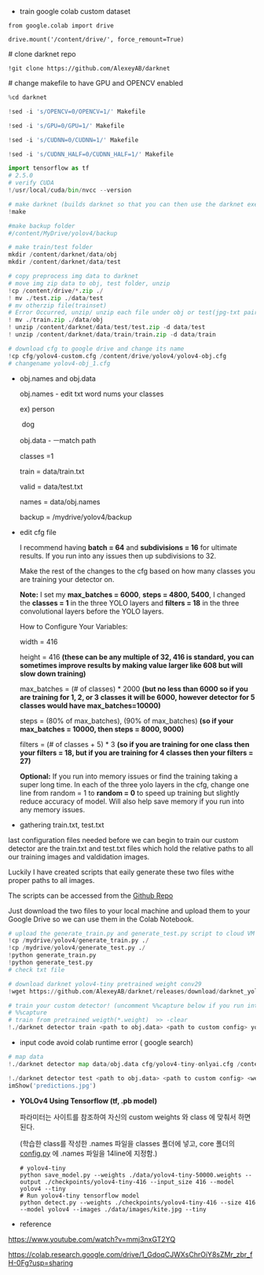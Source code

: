 * train google colab custom dataset

```from google.colab import drive```

```drive.mount('/content/drive/', force_remount=True)```

\# clone darknet repo

```!git clone https://github.com/AlexeyAB/darknet```

\# change makefile to have GPU and OPENCV enabled

```python
%cd darknet

!sed -i 's/OPENCV=0/OPENCV=1/' Makefile

!sed -i 's/GPU=0/GPU=1/' Makefile

!sed -i 's/CUDNN=0/CUDNN=1/' Makefile

!sed -i 's/CUDNN_HALF=0/CUDNN_HALF=1/' Makefile
```



```python
import tensorflow as tf
# 2.5.0
# verify CUDA
!/usr/local/cuda/bin/nvcc --version
```

```python
# make darknet (builds darknet so that you can then use the darknet executable file to run or train object detectors)
!make
```

```python
#make backup folder
#/content/MyDrive/yolov4/backup
```



```python
# make train/test folder
mkdir /content/darknet/data/obj
mkdir /content/darknet/data/test
```

```python
# copy preprocess img data to darknet
# move img zip data to obj, test folder, unzip
!cp /content/drive/*.zip ./
! mv ./test.zip ./data/test
# mv otherzip file(trainset)
# Error Occurred, unzip/ unzip each file under obj or test(jpg-txt pair)
! mv ./train.zip ./data/obj
! unzip /content/darknet/data/test/test.zip -d data/test
! unzip /content/darknet/data/train/train.zip -d data/train
```

```python
# download cfg to google drive and change its name
!cp cfg/yolov4-custom.cfg /content/drive/yolov4/yolov4-obj.cfg
# changename yolov4-obj_1.cfg
```

* obj.names and obj.data

   

  obj.names - edit txt word nums your classes

  ex) person

  ​	  dog

  obj.data - ㅡmatch path

  classes  =1

  train = data/train.txt

  valid = data/test.txt

  names = data/obj.names

  backup = /mydrive/yolov4/backup

* edit cfg file

  I recommend having **batch = 64** and **subdivisions = 16** for ultimate results. If you run into any issues then up subdivisions to 32.

  Make the rest of the changes to the cfg based on how many classes you are training your detector on.

  **Note:** I set my **max_batches = 6000**, **steps = 4800, 5400**, I changed the **classes = 1** in the three YOLO layers and **filters = 18** in the three convolutional layers before the YOLO layers.

  How to Configure Your Variables:

  width = 416

  height = 416 **(these can be any multiple of 32, 416 is standard, you can sometimes improve results by making value larger like 608 but will slow down training)**

  max_batches = (# of classes) * 2000 **(but no less than 6000 so if you are training for 1, 2, or 3 classes it will be 6000, however detector for 5 classes would have max_batches=10000)**

  steps = (80% of max_batches), (90% of max_batches) **(so if your max_batches = 10000, then steps = 8000, 9000)**

  filters = (# of classes + 5) * 3 **(so if you are training for one class then your filters = 18, but if you are training for 4 classes then your filters = 27)**

  **Optional:** If you run into memory issues or find the training taking a super long time. In each of the three yolo layers in the cfg, change one line from random = 1 to **random = 0** to speed up training but slightly reduce accuracy of model. Will also help save memory if you run into any memory issues.

* gathering train.txt, test.txt

 last configuration files needed before we can begin to train our custom detector are the train.txt and test.txt files which hold the relative paths to all our training images and valdidation images.

Luckily I have created scripts that eaily generate these two files withe proper paths to all images.

The scripts can be accessed from the [Github Repo](https://github.com/theAIGuysCode/YOLOv4-Cloud-Tutorial)

Just download the two files to your local machine and upload them to your Google Drive so we can use them in the Colab Notebook.

```python
# upload the generate_train.py and generate_test.py script to cloud VM from Google Drive
!cp /mydrive/yolov4/generate_train.py ./
!cp /mydrive/yolov4/generate_test.py ./
!python generate_train.py
!python generate_test.py
# check txt file 
```

```python
# download darknet yolov4-tiny pretrained weight conv29
!wget https://github.com/AlexeyAB/darknet/releases/download/darknet_yolo_v3_optimal/yolov4.conv.137
```

```python
# train your custom detector! (uncomment %%capture below if you run into memory issues or your Colab is crashing)
# %%capture
# train from pretrained weigth(*.weight)  >> -clear
!./darknet detector train <path to obj.data> <path to custom config> yolov4.conv.137 -dont_show -map
```

* input code avoid colab runtime error ( google search)

```python
# map data
!./darknet detector map data/obj.data cfg/yolov4-tiny-onlyai.cfg /content/drive/MyDrive/yolov4/backup/yolov4-tiny-onlyai_best.weights
```

```python
!./darknet detector test <path to obj.data> <path to custom config> <weights path> <image path> -thresh 0.5
imShow('predictions.jpg')
```



* **YOLOv4 Using Tensorflow (tf, .pb model)**

  파라미터는 사이트를 참조하여 자신의 custom weights 와 class 에 맞춰서 하면 된다.

  (학습한 class를 작성한 .names 파일을 classes 폴더에 넣고, core 폴더의 [config.py](http://config.py/) 에 .names 파일을 14line에 지정함.)

  ```
  # yolov4-tiny
  python save_model.py --weights ./data/yolov4-tiny-50000.weights --output ./checkpoints/yolov4-tiny-416 --input_size 416 --model yolov4 --tiny
  # Run yolov4-tiny tensorflow model
  python detect.py --weights ./checkpoints/yolov4-tiny-416 --size 416 --model yolov4 --images ./data/images/kite.jpg --tiny
  ```





* reference 

https://www.youtube.com/watch?v=mmj3nxGT2YQ

https://colab.research.google.com/drive/1_GdoqCJWXsChrOiY8sZMr_zbr_fH-0Fg?usp=sharing
